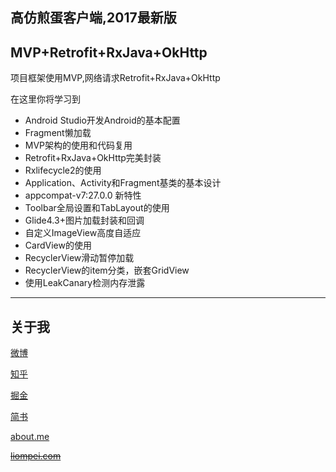 ## 高仿煎蛋客户端,2017最新版

MVP+Retrofit+RxJava+OkHttp
----

项目框架使用MVP,网络请求Retrofit+RxJava+OkHttp

在这里你将学习到

- Android Studio开发Android的基本配置
- Fragment懒加载
- MVP架构的使用和代码复用
- Retrofit+RxJava+OkHttp完美封装
- Rxlifecycle2的使用
- Application、Activity和Fragment基类的基本设计
- appcompat-v7:27.0.0 新特性
- Toolbar全局设置和TabLayout的使用
- Glide4.3+图片加载封装和回调
- 自定义ImageView高度自适应
- CardView的使用
- RecyclerView滑动暂停加载
- RecyclerView的item分类，嵌套GridView
- 使用LeakCanary检测内存泄露
----
## 关于我
[微博](http://weibo.com/beiliming)

[知乎](https://www.zhihu.com/people/beiliming/)

[掘金](https://juejin.im/user/578500d17db2a20063fe87e9)

[简书](http://www.jianshu.com/u/7f270ed64955)

[about.me](https://about.me/beiliming)

~~[liompei.com](http://liompei.com/)~~
